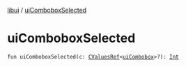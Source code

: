 [libui](index.md) / [uiComboboxSelected](./ui-combobox-selected.md)

# uiComboboxSelected

`fun uiComboboxSelected(c: `[`CValuesRef`](../kotlinx.cinterop/-c-values-ref/index.md)`<`[`uiCombobox`](ui-combobox.md)`>?): `[`Int`](https://kotlinlang.org/api/latest/jvm/stdlib/kotlin/-int/index.html)